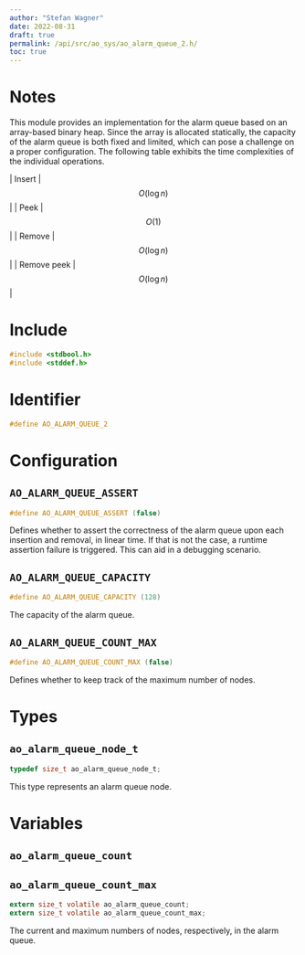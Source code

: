 ```yaml
---
author: "Stefan Wagner"
date: 2022-08-31
draft: true
permalink: /api/src/ao_sys/ao_alarm_queue_2.h/
toc: true
---
```


# Notes

This module provides an implementation for the alarm queue based on an array-based binary heap. Since the array is allocated statically, the capacity of the alarm queue is both fixed and limited, which can pose a challenge on a proper configuration. The following table exhibits the time complexities of the individual operations.

| Insert | $$O(\log n)$$ |
| Peek | $$O(1)$$ |
| Remove | $$O(\log n)$$ |
| Remove peek | $$O(\log n)$$ |

# Include

```c
#include <stdbool.h>
#include <stddef.h>
```

# Identifier

```c
#define AO_ALARM_QUEUE_2
```

# Configuration

## `AO_ALARM_QUEUE_ASSERT`

```c
#define AO_ALARM_QUEUE_ASSERT (false)
```

Defines whether to assert the correctness of the alarm queue upon each insertion and removal, in linear time. If that is not the case, a runtime assertion failure is triggered. This can aid in a debugging scenario.

## `AO_ALARM_QUEUE_CAPACITY`

```c
#define AO_ALARM_QUEUE_CAPACITY (128)
```

The capacity of the alarm queue.

## `AO_ALARM_QUEUE_COUNT_MAX`

```c
#define AO_ALARM_QUEUE_COUNT_MAX (false)
```

Defines whether to keep track of the maximum number of nodes.

# Types

## `ao_alarm_queue_node_t`

```c
typedef size_t ao_alarm_queue_node_t;
```

This type represents an alarm queue node.

# Variables

## `ao_alarm_queue_count`
## `ao_alarm_queue_count_max`

```c
extern size_t volatile ao_alarm_queue_count;
extern size_t volatile ao_alarm_queue_count_max;
```

The current and maximum numbers of nodes, respectively, in the alarm queue.
